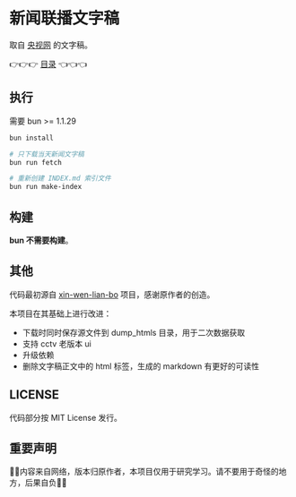 # 新闻联播文字稿

取自 [央视网](https://tv.cctv.com/) 的文字稿。

👉👉👉 [目录](./INDEX.md) 👈👈👈

## 执行

需要 bun >= 1.1.29

```sh
bun install

# 只下载当天新闻文字稿
bun run fetch

# 重新创建 INDEX.md 索引文件
bun run make-index
```

## 构建

**bun 不需要构建**。

## 其他

代码最初源自 [xin-wen-lian-bo](https://github.com/DuckBurnIncense/xin-wen-lian-bo) 项目，感谢原作者的创造。

本项目在其基础上进行改进：

- 下载时同时保存源文件到 dump_htmls 目录，用于二次数据获取
- 支持 cctv 老版本 ui
- 升级依赖
- 删除文字稿正文中的 html 标签，生成的 markdown 有更好的可读性

## LICENSE

代码部分按 MIT License 发行。

## 重要声明

🚧🚧内容来自网络，版本归原作者，本项目仅用于研究学习。请不要用于奇怪的地方，后果自负🚧🚧
